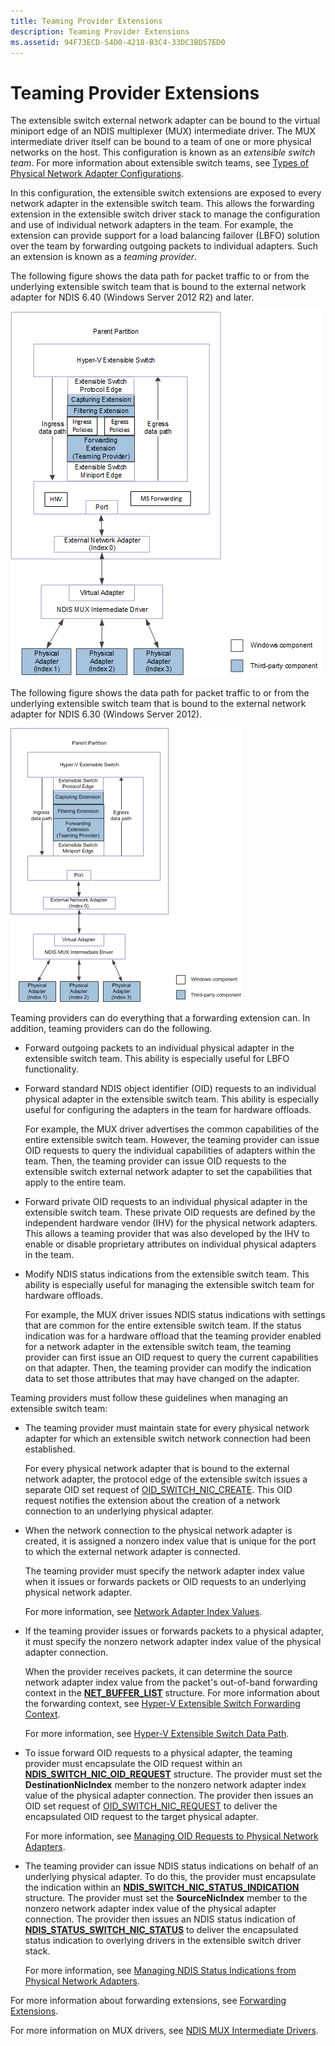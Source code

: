 ```yaml
---
title: Teaming Provider Extensions
description: Teaming Provider Extensions
ms.assetid: 94F73ECD-54D0-4218-B3C4-33DC3BD57ED0
---
```


# Teaming Provider Extensions


The extensible switch external network adapter can be bound to the virtual miniport edge of an NDIS multiplexer (MUX) intermediate driver. The MUX intermediate driver itself can be bound to a team of one or more physical networks on the host. This configuration is known as an *extensible switch team*. For more information about extensible switch teams, see [Types of Physical Network Adapter Configurations](types-of-physical-network-adapter-configurations.md).

In this configuration, the extensible switch extensions are exposed to every network adapter in the extensible switch team. This allows the forwarding extension in the extensible switch driver stack to manage the configuration and use of individual network adapters in the team. For example, the extension can provide support for a load balancing failover (LBFO) solution over the team by forwarding outgoing packets to individual adapters. Such an extension is known as a *teaming provider*.

The following figure shows the data path for packet traffic to or from the underlying extensible switch team that is bound to the external network adapter for NDIS 6.40 (Windows Server 2012 R2) and later.

![data path for packet traffic to or from the vswitch team that is bound to the external network adapter for ndis 6.40](images/vswitchteam-ndis640.png)

The following figure shows the data path for packet traffic to or from the underlying extensible switch team that is bound to the external network adapter for NDIS 6.30 (Windows Server 2012).

![data path for packet traffic to or from the vswitch team that is bound to the external network adapter for ndis 6.30](images/vswitchteam.png)

Teaming providers can do everything that a forwarding extension can. In addition, teaming providers can do the following.

-   Forward outgoing packets to an individual physical adapter in the extensible switch team. This ability is especially useful for LBFO functionality.

-   Forward standard NDIS object identifier (OID) requests to an individual physical adapter in the extensible switch team. This ability is especially useful for configuring the adapters in the team for hardware offloads.

    For example, the MUX driver advertises the common capabilities of the entire extensible switch team. However, the teaming provider can issue OID requests to query the individual capabilities of adapters within the team. Then, the teaming provider can issue OID requests to the extensible switch external network adapter to set the capabilities that apply to the entire team.

-   Forward private OID requests to an individual physical adapter in the extensible switch team. These private OID requests are defined by the independent hardware vendor (IHV) for the physical network adapters. This allows a teaming provider that was also developed by the IHV to enable or disable proprietary attributes on individual physical adapters in the team.

-   Modify NDIS status indications from the extensible switch team. This ability is especially useful for managing the extensible switch team for hardware offloads.

    For example, the MUX driver issues NDIS status indications with settings that are common for the entire extensible switch team. If the status indication was for a hardware offload that the teaming provider enabled for a network adapter in the extensible switch team, the teaming provider can first issue an OID request to query the current capabilities on that adapter. Then, the teaming provider can modify the indication data to set those attributes that may have changed on the adapter.

Teaming providers must follow these guidelines when managing an extensible switch team:

-   The teaming provider must maintain state for every physical network adapter for which an extensible switch network connection had been established.

    For every physical network adapter that is bound to the external network adapter, the protocol edge of the extensible switch issues a separate OID set request of [OID\_SWITCH\_NIC\_CREATE](https://msdn.microsoft.com/library/windows/hardware/hh598263). This OID request notifies the extension about the creation of a network connection to an underlying physical adapter.

-   When the network connection to the physical network adapter is created, it is assigned a nonzero index value that is unique for the port to which the external network adapter is connected.

    The teaming provider must specify the network adapter index value when it issues or forwards packets or OID requests to an underlying physical network adapter.

    For more information, see [Network Adapter Index Values](network-adapter-index-values.md).

-   If the teaming provider issues or forwards packets to a physical adapter, it must specify the nonzero network adapter index value of the physical adapter connection.

    When the provider receives packets, it can determine the source network adapter index value from the packet's out-of-band forwarding context in the [**NET\_BUFFER\_LIST**](https://msdn.microsoft.com/library/windows/hardware/ff568388) structure. For more information about the forwarding context, see [Hyper-V Extensible Switch Forwarding Context](hyper-v-extensible-switch-forwarding-context.md).

    For more information, see [Hyper-V Extensible Switch Data Path](hyper-v-extensible-switch-data-path.md).

-   To issue forward OID requests to a physical adapter, the teaming provider must encapsulate the OID request within an [**NDIS\_SWITCH\_NIC\_OID\_REQUEST**](https://msdn.microsoft.com/library/windows/hardware/hh598214) structure. The provider must set the **DestinationNicIndex** member to the nonzero network adapter index value of the physical adapter connection. The provider then issues an OID set request of [OID\_SWITCH\_NIC\_REQUEST](https://msdn.microsoft.com/library/windows/hardware/hh598266) to deliver the encapsulated OID request to the target physical adapter.

    For more information, see [Managing OID Requests to Physical Network Adapters](managing-oid-requests-to-physical-network-adapters.md).

-   The teaming provider can issue NDIS status indications on behalf of an underlying physical adapter. To do this, the provider must encapsulate the indication within an [**NDIS\_SWITCH\_NIC\_STATUS\_INDICATION**](https://msdn.microsoft.com/library/windows/hardware/hh598217) structure. The provider must set the **SourceNicIndex** member to the nonzero network adapter index value of the physical adapter connection. The provider then issues an NDIS status indication of [**NDIS\_STATUS\_SWITCH\_NIC\_STATUS**](https://msdn.microsoft.com/library/windows/hardware/hh598205) to deliver the encapsulated status indication to overlying drivers in the extensible switch driver stack.

    For more information, see [Managing NDIS Status Indications from Physical Network Adapters](managing-ndis-status-indications-from-physical-network-adapters.md).

For more information about forwarding extensions, see [Forwarding Extensions](forwarding-extensions.md).

For more information on MUX drivers, see [NDIS MUX Intermediate Drivers](ndis-mux-intermediate-drivers.md).

 

 





